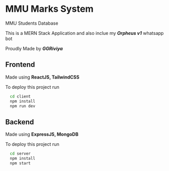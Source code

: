 
# MMU Marks System

MMU Students Database

This is a MERN Stack Application and also inclue my ***Orpheus v1*** whatsapp bot

Proudly Made by ***GGRiviya***


## Frontend
Made using **ReactJS, TailwindCSS**

To deploy this project run

```bash
  cd client
  npm install
  npm run dev
```


## Backend
Made using **ExpressJS, MongoDB**

To deploy this project run

```bash
  cd server
  npm install
  npm start
```




